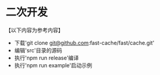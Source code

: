 # 二次开发

【以下内容为参考内容】
- 下载'git clone git@github.com:fast-cache/fast/cache.git'
- 编辑'src'目录的源码
- 执行'npm run release'编译
- 执行'npm run example'启动示例